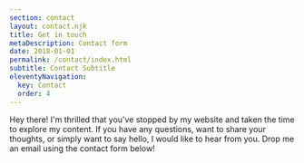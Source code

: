 ```yaml
---
section: contact
layout: contact.njk
title: Get in touch
metaDescription: Contact form
date: 2018-01-01
permalink: /contact/index.html
subtitle: Contact Subtitle
eleventyNavigation:
  key: Contact
  order: 4
---
```

Hey there! I'm thrilled that you've stopped by my website and taken the time to explore my content. If you have any questions, want to share your thoughts, or simply want to say hello, I would like to hear from you. Drop me an email using the contact form below!